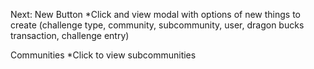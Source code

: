 Next: 
New Button
*Click and view modal with options of new things to create (challenge type, community, subcommunity, user, dragon bucks transaction, challenge entry)

Communities
*Click to view subcommunities